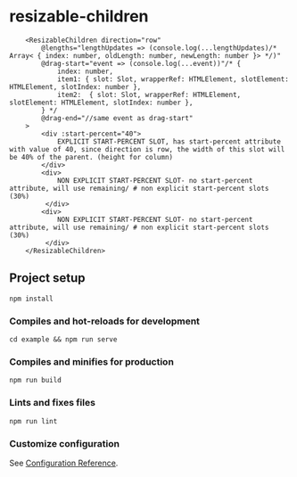 # resizable-children
```vue
    <ResizableChildren direction="row"
        @lengths="lengthUpdates => (console.log(...lengthUpdates)/* Array< { index: number, oldLength: number, newLength: number }> */)"
        @drag-start="event => (console.log(...event))"/* { 
            index: number, 
            item1: { slot: Slot, wrapperRef: HTMLElement, slotElement: HTMLElement, slotIndex: number },
            item2:  { slot: Slot, wrapperRef: HTMLElement, slotElement: HTMLElement, slotIndex: number },
        } */
        @drag-end="//same event as drag-start"
    >
        <div :start-percent="40"> 
            EXPLICIT START-PERCENT SLOT, has start-percent attribute with value of 40, since direction is row, the width of this slot will be 40% of the parent. (height for column)
        </div>
        <div> 
            NON EXPLICIT START-PERCENT SLOT- no start-percent attribute, will use remaining/ # non explicit start-percent slots (30%)
         </div>
        <div>
            NON EXPLICIT START-PERCENT SLOT- no start-percent attribute, will use remaining/ # non explicit start-percent slots (30%)
         </div>
    </ResizableChildren>
```

## Project setup
```
npm install
```

### Compiles and hot-reloads for development
```
cd example && npm run serve
```

### Compiles and minifies for production
```
npm run build
```

### Lints and fixes files
```
npm run lint
```

### Customize configuration
See [Configuration Reference](https://cli.vuejs.org/config/).

